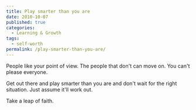 ```yaml
---
title: Play smarter than you are
date: 2010-10-07
published: true
categories:
  - Learning & Growth
tags:
  - self-worth
permalink: /play-smarter-than-you-are/
---
```

People like your point of view. The people that don't can move on. You can't please everyone.

Get out there and play smarter than you are and don't wait for the right situation. Just assume it'll work out.

Take a leap of faith.